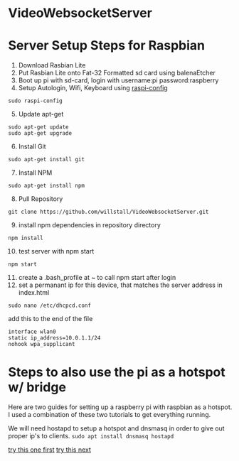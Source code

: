 # VideoWebsocketServer


# Server Setup Steps for Raspbian
1) Download Rasbian Lite
2) Put Rasbian Lite onto Fat-32 Formatted sd card using balenaEtcher
3) Boot up pi with sd-card, login with username:pi password:raspberry
4) Setup Autologin, Wifi, Keyboard using [raspi-config](https://www.raspberrypi.org/documentation/configuration/raspi-config.md) 
```
sudo raspi-config
```
5) Update apt-get
```
sudo apt-get update
sudo apt-get upgrade
```
6) Install Git
```
sudo apt-get install git
```
7) Install NPM
```
sudo apt-get install npm
```
8) Pull Repository
```
git clone https://github.com/willstall/VideoWebsocketServer.git
```
9) install npm dependencies in repository directory
```
npm install
```
10) test server with npm start
```
npm start
```
11) create a .bash_profile at ~ to call npm start after login
12) set a permanant ip for this device, that matches the server address in index.html
```
sudo nano /etc/dhcpcd.conf
```
add this to the end of the file
```
interface wlan0
static ip_address=10.0.1.1/24
nohook wpa_supplicant
```
    
# Steps to also use the pi as a hotspot w/ bridge
Here are two guides for setting up a raspberry pi with raspbian as a hotspot. I used a combination of these two tutorials to get everything running.

We will need hostapd to setup a hotspot and dnsmasq in order to give out proper ip's to clients.
```sudo apt install dnsmasq hostapd```


[try this one first](https://www.raspberrypi.org/documentation/configuration/wireless/access-point.md)
[try this next](https://thepi.io/how-to-use-your-raspberry-pi-as-a-wireless-access-point/)
